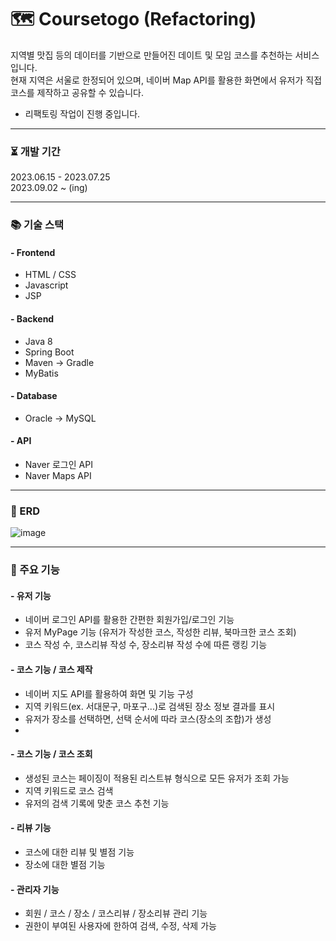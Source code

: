 # 🗺️ Coursetogo (Refactoring)
지역별 맛집 등의 데이터를 기반으로 만들어진 데이트 및 모임 코스를 추천하는 서비스입니다.<br>
현재 지역은 서울로 한정되어 있으며, 네이버 Map API를 활용한 화면에서 유저가 직접 코스를 제작하고 공유할 수 있습니다.<br>
* 리팩토링 작업이 진행 중입니다.

- - - 

### ⏳ 개발 기간
2023.06.15 - 2023.07.25<br>
2023.09.02 ~ (ing)
- - -
### 📚 기술 스택
#### - Frontend
- HTML / CSS
- Javascript
- JSP
    
#### - Backend
- Java 8
- Spring Boot
- Maven -> Gradle
- MyBatis

#### - Database
- Oracle -> MySQL

#### - API
- Naver 로그인 API
- Naver Maps API
- - -
### 📕 ERD
![image](https://github.com/Paprika0290/coursetogoMySQL/assets/59499235/e4ecde66-21c6-4346-bdda-1df800dfb9b3)

- - -
### 🚀 주요 기능

#### - 유저 기능
- 네이버 로그인 API를 활용한 간편한 회원가입/로그인 기능
- 유저 MyPage 기능 (유저가 작성한 코스, 작성한 리뷰, 북마크한 코스 조회)
- 코스 작성 수, 코스리뷰 작성 수, 장소리뷰 작성 수에 따른 랭킹 기능
  
#### - 코스 기능 / 코스 제작
- 네이버 지도 API를 활용하여 화면 및 기능 구성
- 지역 키워드(ex. 서대문구, 마포구...)로 검색된 장소 정보 결과를 표시
- 유저가 장소를 선택하면, 선택 순서에 따라 코스(장소의 조합)가 생성
- 
#### - 코스 기능 / 코스 조회
- 생성된 코스는 페이징이 적용된 리스트뷰 형식으로 모든 유저가 조회 가능
- 지역 키워드로 코스 검색
- 유저의 검색 기록에 맞춘 코스 추천 기능

#### - 리뷰 기능
- 코스에 대한 리뷰 및 별점 기능
- 장소에 대한 별점 기능

#### - 관리자 기능
- 회원 / 코스 / 장소 / 코스리뷰 / 장소리뷰 관리 기능
- 권한이 부여된 사용자에 한하여 검색, 수정, 삭제 가능
